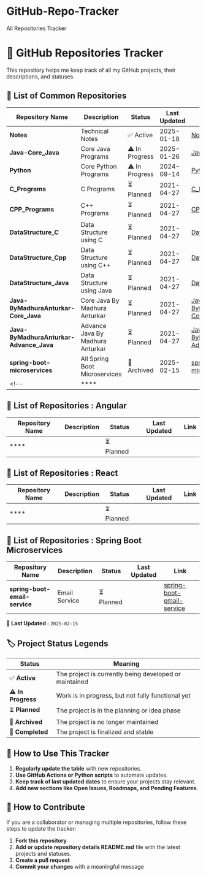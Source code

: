 # GitHub-Repo-Tracker
All Repositories Tracker

# 🚀 GitHub Repositories Tracker
This repository helps me keep track of all my GitHub projects, their descriptions, and statuses.

## 📂 List of Common Repositories
| Repository Name | Description | Status | Last Updated | Link |
|---------------|-------------|--------|--------------|------|
| **Notes** | Technical Notes | ✅ Active | 2025-01-18 | [Notes](https://github.com/siddhantpatni0407/Notes.git) |
| **Java-Core_Java** | Core Java Programs | ⚠️ In Progress | 2025-01-26 | [Java-Core_Java](https://github.com/siddhantpatni0407/Java-Core_Java.git) |
| **Python** | Core Python Programs | ⚠️ In Progress | 2024-09-14 | [Python](https://github.com/siddhantpatni0407/Python.git) |
| **C_Programs** | C Programs | ⏳ Planned | 2021-04-27 | [C_Programs](https://github.com/siddhantpatni0407/C_Programs.git) |
| **CPP_Programs** | C++ Programs | ⏳ Planned | 2021-04-27 | [CPP_Programs](https://github.com/siddhantpatni0407/CPP_Programs.git) |
| **DataStructure_C** | Data Structure using C | ⏳ Planned | 2021-04-27 | [DataStructure_C](https://github.com/siddhantpatni0407/DataStructure_C.git) |
| **DataStructure_Cpp** | Data Structure using C++ | ⏳ Planned | 2021-04-27 | [DataStructure_Cpp](https://github.com/siddhantpatni0407/DataStructure_Cpp.git) |
| **DataStructure_Java** | Data Structure using Java | ⏳ Planned | 2021-04-27 | [DataStructure_Java](https://github.com/siddhantpatni0407/DataStructure_Java.git) |
| **Java-ByMadhuraAnturkar-Core_Java** | Core Java By Madhura Anturkar | ⏳ Planned | 2021-04-27 | [Java-ByMadhuraAnturkar-Core_Java](https://github.com/siddhantpatni0407/Java-ByMadhuraAnturkar-Core_Java.git) |
| **Java-ByMadhuraAnturkar-Advance_Java** | Advance Java By Madhura Anturkar | ⏳ Planned | 2021-04-27 | [Java-ByMadhuraAnturkar-Advance_Java](https://github.com/siddhantpatni0407/Java-ByMadhuraAnturkar-Advance_Java.git) |
| **spring-boot-microservices** | All Spring Boot Microservices | 🛑 Archived | 2025-02-15 | [spring-boot-microservices](https://github.com/siddhantpatni0407/spring-boot-microservices.git) |
<!-- | **** |  |  |  | []() | -->

## 📂 List of Repositories : Angular
| Repository Name | Description | Status | Last Updated | Link |
|---------------|-------------|--------|--------------|------|
| **** |  | ⏳ Planned |  | []() |

## 📂 List of Repositories : React
| Repository Name | Description | Status | Last Updated | Link |
|---------------|-------------|--------|--------------|------|
| **** |  | ⏳ Planned |  | []() |

## 📂 List of Repositories : Spring Boot Microservices
| Repository Name | Description | Status | Last Updated | Link |
|---------------|-------------|--------|--------------|------|
| **spring-boot-email-service** | Email Service | ⏳ Planned |  | [spring-boot-email-service](https://github.com/siddhantpatni0407/spring-boot-email-service.git) |


**📝 Last Updated :** `2025-02-15`

## 🏷 Project Status Legends
| Status | Meaning |
|--------|---------|
| ✅ **Active** | The project is currently being developed or maintained |
| ⚠️ **In Progress** | Work is in progress, but not fully functional yet |
| ⏳ **Planned** | The project is in the planning or idea phase |
| 🛑 **Archived** | The project is no longer maintained |
| 🚀 **Completed** | The project is finalized and stable |

## 📜 How to Use This Tracker
1. **Regularly update the table** with new repositories.
2. **Use GitHub Actions or Python scripts** to automate updates.
3. **Keep track of last updated dates** to ensure your projects stay relevant.
4. **Add new sections like Open Issues, Roadmaps, and Pending Features**.

## 📌 How to Contribute
If you are a collaborator or managing multiple repositories, follow these steps to update the tracker:
1. **Fork this repository**.
2. **Add or update repository details README.md** file with the latest projects and statuses.
3. **Create a pull request** 
4. **Commit your changes** with a meaningful message